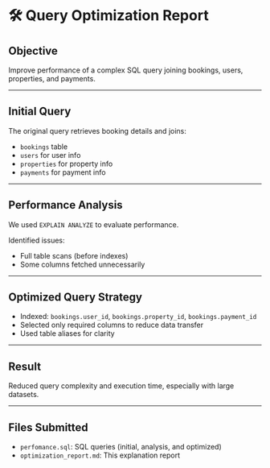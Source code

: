 # 🛠️ Query Optimization Report

##  Objective

Improve performance of a complex SQL query joining bookings, users, properties, and payments.

---

##  Initial Query

The original query retrieves booking details and joins:

- `bookings` table
- `users` for user info
- `properties` for property info
- `payments` for payment info

---

##  Performance Analysis

We used `EXPLAIN ANALYZE` to evaluate performance.

Identified issues:
- Full table scans (before indexes)
- Some columns fetched unnecessarily

---

##  Optimized Query Strategy

- Indexed: `bookings.user_id`, `bookings.property_id`, `bookings.payment_id`
- Selected only required columns to reduce data transfer
- Used table aliases for clarity

---

##  Result

Reduced query complexity and execution time, especially with large datasets.

---

##  Files Submitted

- `perfomance.sql`: SQL queries (initial, analysis, and optimized)
- `optimization_report.md`: This explanation report

